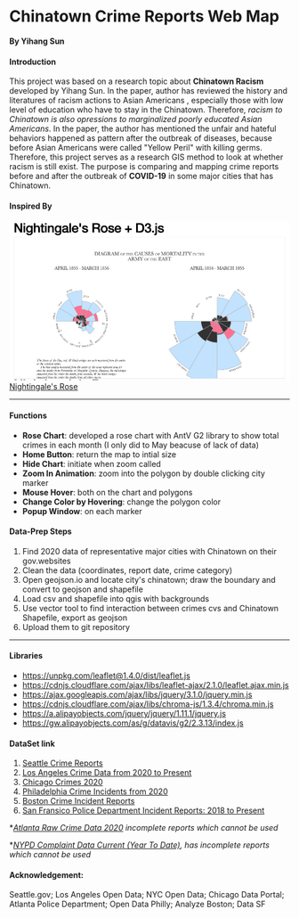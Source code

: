 # Chinatown Crime Reports Web Map
**By Yihang Sun**

#### Introduction
This project was based on a research topic about **Chinatown Racism** developed by Yihang Sun. In the paper, author has reviewed the history and literatures of racism actions to Asian Americans , especially those with low level of education who have to stay in the Chinatown. Therefore, _racism to Chinatown is also opressions to marginalized poorly educated Asian Americans_. In the paper, the author has mentioned the unfair and hateful behaviors happened as pattern after the outbreak of diseases, because before Asian Americans were called "Yellow Peril" with killing germs. Therefore, this project serves as a research GIS method to look at whether racism is still exist. The purpose is comparing and mapping crime reports before and after the outbreak of **COVID-19** in some major cities that has Chinatown.

#### Inspired By
![](img/knight.png)
[Nightingale's Rose](http://bl.ocks.org/kgryte/5926740)

---

#### Functions
- **Rose Chart**: developed a rose chart with AntV G2 library to show total crimes in each month (I only did to May beacuse of lack of data)
- **Home Button**: return the map to intial size
- **Hide Chart**: initiate when zoom called
- **Zoom In Animation**: zoom into the polygon by double clicking city marker
- **Mouse Hover**: both on the chart and polygons
- **Change Color by Hovering**: change the polygon color
- **Popup Window**: on each marker

#### Data-Prep Steps
1. Find 2020 data of representative major cities with Chinatown on their gov.websites
2. Clean the data (coordinates, report date, crime category)
3. Open geojson.io and locate city's chinatown; draw the boundary and convert to geojson and shapefile
4. Load csv and shapefile into qgis with backgrounds
5. Use vector tool to find interaction between crimes cvs and Chinatown Shapefile, export as geojson
6. Upload them to git repository

----

#### Libraries
-  https://unpkg.com/leaflet@1.4.0/dist/leaflet.js
- https://cdnjs.cloudflare.com/ajax/libs/leaflet-ajax/2.1.0/leaflet.ajax.min.js
- https://ajax.googleapis.com/ajax/libs/jquery/3.1.0/jquery.min.js
- https://cdnjs.cloudflare.com/ajax/libs/chroma-js/1.3.4/chroma.min.js
- https://a.alipayobjects.com/jquery/jquery/1.11.1/jquery.js
- https://gw.alipayobjects.com/as/g/datavis/g2/2.3.13/index.js

#### DataSet link
1. [Seattle Crime Reports](https://data.seattle.gov/Public-Safety/SPD-Crime-Data-2008-Present/tazs-3rd5)
2. [Los Angeles Crime Data from 2020 to Present](https://data.lacity.org/A-Safe-City/Crime-Data-from-2020-to-Present/2nrs-mtv8)
3. [Chicago Crimes 2020](https://data.cityofchicago.org/Public-Safety/Crimes-2020/qzdf-xmn8)
4. [Philadelphia Crime Incidents from 2020](https://www.opendataphilly.org/dataset/crime-incidents/resource/a2373b85-408b-4144-84e9-cb24843e5f2b)
5. [Boston Crime Incident Reports](https://data.boston.gov/dataset/crime-incident-reports-august-2015-to-date-source-new-system/resource/12cb3883-56f5-47de-afa5-3b1cf61b257b)
6. [San Fransico Police Department Incident Reports: 2018 to Present](https://data.sfgov.org/Public-Safety/Police-Department-Incident-Reports-2018-to-Present/wg3w-h783)

*_[Atlanta Raw Crime Data 2020](https://www.atlantapd.org/i-want-to/crime-data-downloadshas) incomplete reports which cannot be used_

*_[NYPD Complaint Data Current (Year To Date)](https://data.cityofnewyork.us/Public-Safety/NYPD-Complaint-Data-Current-Year-To-Date-/5uac-w243), has incomplete reports which cannot be used_


#### Acknowledgement:
Seattle.gov; Los Angeles Open Data; NYC Open Data; Chicago Data Portal; Atlanta Police Department; Open Data Philly; Analyze Boston; Data SF
